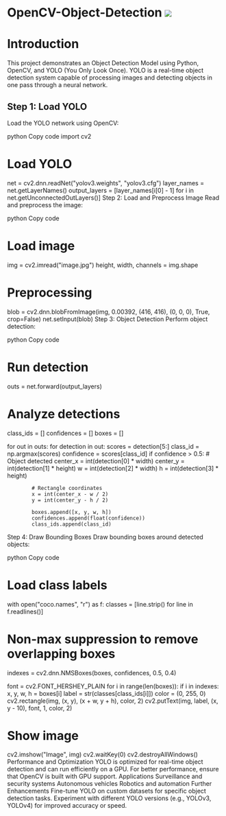 # OpenCV-Object-Detection <img src="https://skillicons.dev/icons?i=python"/>
# Introduction
This project demonstrates an Object Detection Model using Python, OpenCV, and YOLO (You Only Look Once). YOLO is a real-time object detection system capable of processing images and detecting objects in one pass through a neural network.

## Step 1: Load YOLO
Load the YOLO network using OpenCV:

python
Copy code
import cv2

# Load YOLO
net = cv2.dnn.readNet("yolov3.weights", "yolov3.cfg")
layer_names = net.getLayerNames()
output_layers = [layer_names[i[0] - 1] for i in net.getUnconnectedOutLayers()]
Step 2: Load and Preprocess Image
Read and preprocess the image:

python
Copy code
# Load image
img = cv2.imread("image.jpg")
height, width, channels = img.shape

# Preprocessing
blob = cv2.dnn.blobFromImage(img, 0.00392, (416, 416), (0, 0, 0), True, crop=False)
net.setInput(blob)
Step 3: Object Detection
Perform object detection:

python
Copy code
# Run detection
outs = net.forward(output_layers)

# Analyze detections
class_ids = []
confidences = []
boxes = []

for out in outs:
    for detection in out:
        scores = detection[5:]
        class_id = np.argmax(scores)
        confidence = scores[class_id]
        if confidence > 0.5:
            # Object detected
            center_x = int(detection[0] * width)
            center_y = int(detection[1] * height)
            w = int(detection[2] * width)
            h = int(detection[3] * height)
            
            # Rectangle coordinates
            x = int(center_x - w / 2)
            y = int(center_y - h / 2)
            
            boxes.append([x, y, w, h])
            confidences.append(float(confidence))
            class_ids.append(class_id)
Step 4: Draw Bounding Boxes
Draw bounding boxes around detected objects:

python
Copy code
# Load class labels
with open("coco.names", "r") as f:
    classes = [line.strip() for line in f.readlines()]

# Non-max suppression to remove overlapping boxes
indexes = cv2.dnn.NMSBoxes(boxes, confidences, 0.5, 0.4)

font = cv2.FONT_HERSHEY_PLAIN
for i in range(len(boxes)):
    if i in indexes:
        x, y, w, h = boxes[i]
        label = str(classes[class_ids[i]])
        color = (0, 255, 0)
        cv2.rectangle(img, (x, y), (x + w, y + h), color, 2)
        cv2.putText(img, label, (x, y - 10), font, 1, color, 2)

# Show image
cv2.imshow("Image", img)
cv2.waitKey(0)
cv2.destroyAllWindows()
Performance and Optimization
YOLO is optimized for real-time object detection and can run efficiently on a GPU.
For better performance, ensure that OpenCV is built with GPU support.
Applications
Surveillance and security systems
Autonomous vehicles
Robotics and automation
Further Enhancements
Fine-tune YOLO on custom datasets for specific object detection tasks.
Experiment with different YOLO versions (e.g., YOLOv3, YOLOv4) for improved accuracy or speed.
